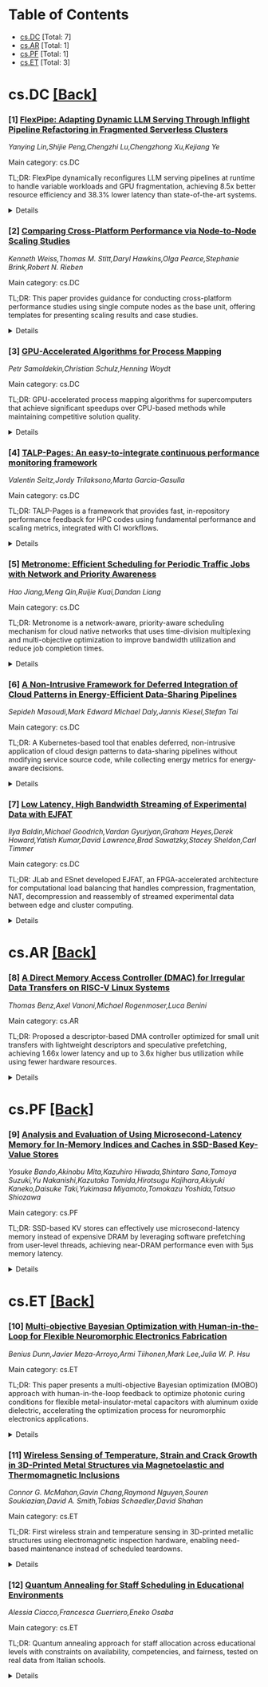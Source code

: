 <div id=toc></div>

# Table of Contents

- [cs.DC](#cs.DC) [Total: 7]
- [cs.AR](#cs.AR) [Total: 1]
- [cs.PF](#cs.PF) [Total: 1]
- [cs.ET](#cs.ET) [Total: 3]


<div id='cs.DC'></div>

# cs.DC [[Back]](#toc)

### [1] [FlexPipe: Adapting Dynamic LLM Serving Through Inflight Pipeline Refactoring in Fragmented Serverless Clusters](https://arxiv.org/abs/2510.11938)
*Yanying Lin,Shijie Peng,Chengzhi Lu,Chengzhong Xu,Kejiang Ye*

Main category: cs.DC

TL;DR: FlexPipe dynamically reconfigures LLM serving pipelines at runtime to handle variable workloads and GPU fragmentation, achieving 8.5x better resource efficiency and 38.3% lower latency than state-of-the-art systems.


<details>
  <summary>Details</summary>
Motivation: Current LLM serving systems use static pipeline configurations that cannot adapt to dynamic workload conditions and suffer from severe resource fragmentation in serverless clusters, leading to substantial inefficiencies.

Method: FlexPipe decomposes models into fine-grained stages and intelligently adjusts pipeline granularity using: fine-grained model partitioning with preserved computational graph constraints, inflight pipeline refactoring with consistent cache transitions, and topology-aware resource allocation that navigates GPU fragmentation.

Result: Evaluation on an 82-GPU cluster shows FlexPipe achieves up to 8.5x better resource efficiency while maintaining 38.3% lower latency compared to state-of-the-art systems, reducing GPU reservation requirements from 75% to 30% of peak capacity.

Conclusion: FlexPipe successfully addresses the fundamental limitations of static pipeline configurations in LLM serving by enabling dynamic runtime reconfiguration, significantly improving resource utilization and performance in production environments.

Abstract: Serving Large Language Models (LLMs) in production faces significant
challenges from highly variable request patterns and severe resource
fragmentation in serverless clusters. Current systems rely on static pipeline
configurations that struggle to adapt to dynamic workload conditions, leading
to substantial inefficiencies. We present FlexPipe, a novel system that
dynamically reconfigures pipeline architectures during runtime to address these
fundamental limitations. FlexPipe decomposes models into fine-grained stages
and intelligently adjusts pipeline granularity based on real-time request
pattern analysis, implementing three key innovations: fine-grained model
partitioning with preserved computational graph constraints, inflight pipeline
refactoring with consistent cache transitions, and topology-aware resource
allocation that navigates GPU fragmentation. Comprehensive evaluation on an
82-GPU cluster demonstrates that FlexPipe achieves up to 8.5x better resource
efficiency while maintaining 38.3% lower latency compared to state-of-the-art
systems, reducing GPU reservation requirements from 75% to 30% of peak
capacity.

</details>


### [2] [Comparing Cross-Platform Performance via Node-to-Node Scaling Studies](https://arxiv.org/abs/2510.12166)
*Kenneth Weiss,Thomas M. Stitt,Daryl Hawkins,Olga Pearce,Stephanie Brink,Robert N. Rieben*

Main category: cs.DC

TL;DR: This paper provides guidance for conducting cross-platform performance studies using single compute nodes as the base unit, offering templates for presenting scaling results and case studies.


<details>
  <summary>Details</summary>
Motivation: The increasing diversity of high-performance computing architectures has created a need for comparing code performance across different platforms, but there is a lack of available guidance on how to properly conduct such cross-platform studies.

Method: The authors propose using a single compute node on each platform as the natural base unit for computing studies, and provide guidance for setting up, running, and analyzing node-to-node scaling studies with templates for presenting results.

Result: The paper provides several case studies that highlight the benefits of this approach to cross-platform performance analysis.

Conclusion: This work offers practical guidance and templates for conducting meaningful cross-platform performance comparisons using node-to-node scaling studies as a standardized methodology.

Abstract: Due to the increasing diversity of high-performance computing architectures,
researchers and practitioners are increasingly interested in comparing a code's
performance and scalability across different platforms. However, there is a
lack of available guidance on how to actually set up and analyze such
cross-platform studies. In this paper, we contend that the natural base unit of
computing for such studies is a single compute node on each platform and offer
guidance in setting up, running, and analyzing node-to-node scaling studies. We
propose templates for presenting scaling results of these studies and provide
several case studies highlighting the benefits of this approach.

</details>


### [3] [GPU-Accelerated Algorithms for Process Mapping](https://arxiv.org/abs/2510.12196)
*Petr Samoldekin,Christian Schulz,Henning Woydt*

Main category: cs.DC

TL;DR: GPU-accelerated process mapping algorithms for supercomputers that achieve significant speedups over CPU-based methods while maintaining competitive solution quality.


<details>
  <summary>Details</summary>
Motivation: To leverage the recent success of GPU-based graph partitioners for solving process mapping problems in supercomputers, where computational workload must be balanced while minimizing communication costs.

Method: Two GPU-accelerated approaches: 1) Hierarchical multisection that partitions task graphs alongside supercomputer hierarchy using GPU-based graph partitioners; 2) Integration of process mapping directly into multilevel graph partitioning pipeline with GPU-accelerated coarsening and refinement phases.

Result: Both methods achieve speedups exceeding 300x compared to state-of-the-art CPU algorithms. First method has ~10% higher communication costs but remains competitive. Second method achieves geometric mean speedup of 77.6x and peak speedup of 598x at cost of lower solution quality.

Conclusion: These are the first GPU-based algorithms for process mapping, demonstrating significant performance improvements while maintaining acceptable solution quality, with trade-offs between speed and optimization quality.

Abstract: Process mapping asks to assign vertices of a task graph to processing
elements of a supercomputer such that the computational workload is balanced
while the communication cost is minimized. Motivated by the recent success of
GPU-based graph partitioners, we propose two GPU-accelerated algorithms for
this optimization problem. The first algorithm employs hierarchical
multisection, which partitions the task graph alongside the hierarchy of the
supercomputer. The method utilizes GPU-based graph partitioners to accelerate
the mapping process. The second algorithm integrates process mapping directly
into the modern multilevel graph partitioning pipeline. Vital phases like
coarsening and refinement are accelerated by exploiting the parallelism of
GPUs. In our experiments, both methods achieve speedups exceeding 300 when
compared to state-of-the-art CPU-based algorithms. The first algorithm has, on
average, about 10 percent greater communication costs and thus remains
competitive to CPU algorithms. The second approach is much faster, with a
geometric mean speedup of 77.6 and peak speedup of 598 at the cost of lower
solution quality. To our knowledge, these are the first GPU-based algorithms
for process mapping.

</details>


### [4] [TALP-Pages: An easy-to-integrate continuous performance monitoring framework](https://arxiv.org/abs/2510.12436)
*Valentin Seitz,Jordy Trilaksono,Marta Garcia-Gasulla*

Main category: cs.DC

TL;DR: TALP-Pages is a framework that provides fast, in-repository performance feedback for HPC codes using fundamental performance and scaling metrics, integrated with CI workflows.


<details>
  <summary>Details</summary>
Motivation: To detect performance degradation early in HPC code development and provide meaningful insight into application scaling behavior during development.

Method: Uses TALP for on-the-fly collection of performance metrics, generates HTML reports with visualizations of performance factor regression and scaling-efficiency tables based on CI-friendly folder structure.

Result: TALP-Pages produces scaling-efficiency tables faster than tracing-based tools with lower overhead and tighter resource constraints. Successfully integrated with GENE-X CI setup with minimal changes.

Conclusion: The framework effectively enables performance monitoring in development workflows and can detect and explain performance improvements.

Abstract: Ensuring good performance is a key aspect in the development of codes that
target HPC machines. As these codes are under active development, the necessity
to detect performance degradation early in the development process becomes
apparent. In addition, having meaningful insight into application scaling
behavior tightly coupled to the development workflow is helpful. In this paper,
we introduce TALP-Pages, an easy-to-integrate framework that enables developers
to get fast and in-repository feedback about their code performance using
established fundamental performance and scaling factors. The framework relies
on TALP, which enables the on-the-fly collection of these metrics. Based on a
folder structure suited for CI which contains the files generated by TALP,
TALP-Pages generates an HTML report with visualizations of the performance
factor regression as well as scaling-efficiency tables. We compare TALP-Pages
to tracing-based tools in terms of overhead and post-processing requirements
and find that TALP-Pages can produce the scaling-efficiency tables faster and
under tighter resource constraints. To showcase the ease of use and
effectiveness of this approach, we extend the current CI setup of GENE-X with
only minimal changes required and showcase the ability to detect and explain a
performance improvement.

</details>


### [5] [Metronome: Efficient Scheduling for Periodic Traffic Jobs with Network and Priority Awareness](https://arxiv.org/abs/2510.12274)
*Hao Jiang,Meng Qin,Ruijie Kuai,Dandan Liang*

Main category: cs.DC

TL;DR: Metronome is a network-aware, priority-aware scheduling mechanism for cloud native networks that uses time-division multiplexing and multi-objective optimization to improve bandwidth utilization and reduce job completion times.


<details>
  <summary>Details</summary>
Motivation: Address the challenges of efficient resource coordination in cloud native networks, particularly coping with dynamic network bandwidth fluctuations in clusters, especially for jobs with periodic traffic patterns and dynamic bandwidth demands like distributed training.

Method: Uses time-division multiplexing approach leveraging job traffic characteristics to create elastic network resource allocation model; incorporates multi-objective optimization strategy considering latency and job priorities; adapts to dynamic environment through cluster monitoring and reconfiguration operations.

Result: Extensive experiments with 13 ML models show Metronome enhances cluster resource utilization while guaranteeing service performance. Reduces job completion time by up to 19.50% and improves average bandwidth utilization by up to 23.20% compared to existing Kubernetes scheduling mechanisms.

Conclusion: Metronome effectively addresses dynamic bandwidth allocation challenges in cloud native networks, demonstrating significant improvements in both job completion times and bandwidth utilization across multiple scenarios.

Abstract: With the rapid growth in computing power demand, cloud native networks have
emerged as a promising solution to address the challenges of efficient resource
coordination, particularly in coping with the dynamic fluctuations of network
bandwidth in clusters. We propose Metronome, a network-aware and priority-aware
scheduling mechanism for cloud native networks. This mechanism is designed to
support jobs that exhibit periodic traffic patterns and dynamic bandwidth
demands, particularly in the context of distributed training. Specifically,
Metronome employs a time-division multiplexing approach that leverages job
traffic characteristics to construct an elastic network resource allocation
model, enabling efficient bandwidth sharing across multiple jobs. In addition,
it incorporates a multi-objective optimization strategy, jointly considering
latency and job priorities to achieve globally optimal as well as dynamic
resource allocation. Finally, Metronome adapts to the dynamic environment by
monitoring the cluster and performing reconfiguration operations. Extensive
experiments with 13 common machine learning models demonstrate that Metronome
can enhance cluster resource utilization while guaranteeing service
performance. Compared with the existing Kubernetes scheduling mechanisms across
multiple scenarios, Metronome reduces job completion time by up to 19.50% while
improving average bandwidth utilization by up to 23.20%.

</details>


### [6] [A Non-Intrusive Framework for Deferred Integration of Cloud Patterns in Energy-Efficient Data-Sharing Pipelines](https://arxiv.org/abs/2510.12354)
*Sepideh Masoudi,Mark Edward Michael Daly,Jannis Kiesel,Stefan Tai*

Main category: cs.DC

TL;DR: A Kubernetes-based tool that enables deferred, non-intrusive application of cloud design patterns to data-sharing pipelines without modifying service source code, while collecting energy metrics for energy-aware decisions.


<details>
  <summary>Details</summary>
Motivation: Traditional cloud design patterns compromise modularity and reusability when pre-defined in data-sharing pipelines, conflicting with their dynamic, consumer-driven nature.

Method: Developed a Kubernetes-based tool that supports automated pattern injection and energy consumption metrics collection without requiring changes to service source code.

Result: The tool enables deferred and non-intrusive application of selected cloud design patterns while preserving the flexible, composable structure of reusable data-sharing pipelines.

Conclusion: This approach allows developers to make energy-aware decisions while maintaining the modularity and reusability benefits of data mesh architectures in federated environments.

Abstract: As data mesh architectures gain traction in federated environments,
organizations are increasingly building consumer-specific data-sharing
pipelines using modular, cloud-native transformation services. Prior work has
shown that structuring these pipelines with reusable transformation stages
enhances both scalability and energy efficiency. However, integrating
traditional cloud design patterns into such pipelines poses a challenge:
predefining and embedding patterns can compromise modularity, reduce
reusability, and conflict with the pipelines dynamic, consumer-driven nature.
To address this, we introduce a Kubernetes-based tool that enables the deferred
and non-intrusive application of selected cloud design patterns without
requiring changes to service source code. The tool supports automated pattern
injection and collects energy consumption metrics, allowing developers to make
energy-aware decisions while preserving the flexible, composable structure of
reusable data-sharing pipelines.

</details>


### [7] [Low Latency, High Bandwidth Streaming of Experimental Data with EJFAT](https://arxiv.org/abs/2510.12597)
*Ilya Baldin,Michael Goodrich,Vardan Gyurjyan,Graham Heyes,Derek Howard,Yatish Kumar,David Lawrence,Brad Sawatzky,Stacey Sheldon,Carl Timmer*

Main category: cs.DC

TL;DR: JLab and ESnet developed EJFAT, an FPGA-accelerated architecture for computational load balancing that handles compression, fragmentation, NAT, decompression and reassembly of streamed experimental data between edge and cluster computing.


<details>
  <summary>Details</summary>
Motivation: To address the need for high throughput and low latency processing of streamed experimental data in scientific facilities, supporting both time-critical data acquisition systems and data center workflows.

Method: Implemented FPGA acceleration architecture focusing on compression, fragmentation, UDP packet destination redirection (NAT), decompression and reassembly to seamlessly integrate edge and cluster computing.

Result: Successfully demonstrated integration with data sources at JLab, EJFAT load balancer at ESnet, and computational cluster resources at LBNL, showing synergy with DOE activities like Integrated Research Infrastructure.

Conclusion: EJFAT provides an effective solution for direct processing of streamed experimental data that benefits JLab's science program and future data centers requiring high throughput and low latency capabilities.

Abstract: Thomas Jefferson National Accelerator Facility (JLab) has partnered with
Energy Sciences Network (ESnet) to define and implement an edge to compute
cluster computational load balancing acceleration architecture. The ESnet-JLab
FPGA Accelerated Transport (EJFAT) architecture focuses on FPGA acceleration to
address compression, fragmentation, UDP packet destination redirection (Network
Address Translation (NAT)) and decompression and reassembly.
  EJFAT seamlessly integrates edge and cluster computing to support direct
processing of streamed experimental data. This will directly benefit the JLab
science program as well as data centers of the future that require high
throughput and low latency for both time-critical data acquisition systems and
data center workflows.
  The EJFAT project will be presented along with how it is synergistic with
other DOE activities such as an Integrated Research Infrastructure (IRI), and
recent results using data sources at JLab, an EJFAT LB at ESnet, and
computational cluster resources at Lawrence Berkeley National Laboratory
(LBNL).

</details>


<div id='cs.AR'></div>

# cs.AR [[Back]](#toc)

### [8] [A Direct Memory Access Controller (DMAC) for Irregular Data Transfers on RISC-V Linux Systems](https://arxiv.org/abs/2510.12277)
*Thomas Benz,Axel Vanoni,Michael Rogenmoser,Luca Benini*

Main category: cs.AR

TL;DR: Proposed a descriptor-based DMA controller optimized for small unit transfers with lightweight descriptors and speculative prefetching, achieving 1.66x lower latency and up to 3.6x higher bus utilization while using fewer hardware resources.


<details>
  <summary>Details</summary>
Motivation: Classical descriptor-based DMACs are inefficient for arbitrary small transfers due to excessive descriptor size and serialized processing, leading to large static overheads in modern heterogeneous computing systems with demanding memory transfers.

Method: Implemented a lightweight descriptor format in AXI4-based DMAC with low-overhead speculative descriptor prefetching scheme, integrated into 64-bit Linux-capable RISC-V SoC and emulated on Kintex FPGA.

Result: Achieved 1.66x less latency launching transfers, up to 2.5x bus utilization in ideal memory system (3.6x in deep memory systems) with 64-byte transfers, using 11% fewer LUTs, 23% fewer FFs, no BRAMs, and synthesized at 1.44 GHz occupying 49.5 kGE.

Conclusion: The proposed DMAC efficiently handles arbitrary small transfers with significant performance improvements and reduced hardware overhead compared to off-the-shelf solutions.

Abstract: With the ever-growing heterogeneity in computing systems, driven by modern
machine learning applications, pressure is increasing on memory systems to
handle arbitrary and more demanding transfers efficiently. Descriptor-based
direct memory access controllers (DMACs) allow such transfers to be executed by
decoupling memory transfers from processing units. Classical descriptor-based
DMACs are inefficient when handling arbitrary transfers of small unit sizes.
Excessive descriptor size and the serialized nature of processing descriptors
employed by the DMAC lead to large static overheads when setting up transfers.
To tackle this inefficiency, we propose a descriptor-based DMAC optimized to
efficiently handle arbitrary transfers of small unit sizes. We implement a
lightweight descriptor format in an AXI4-based DMAC. We further increase
performance by implementing a low-overhead speculative descriptor prefetching
scheme without additional latency penalties in the case of a misprediction. Our
DMAC is integrated into a 64-bit Linux-capable RISC-V SoC and emulated on a
Kintex FPGA to evaluate its performance. Compared to an off-the-shelf
descriptor-based DMAC IP, we achieve 1.66x less latency launching transfers,
increase bus utilization up to 2.5x in an ideal memory system with
64-byte-length transfers while requiring 11% fewer lookup tables, 23% fewer
flip-flops, and no block RAMs. We can extend our lead in bus utilization to
3.6x with 64-byte-length transfers in deep memory systems. We synthesized our
DMAC in GlobalFoundries' GF12LP+ node, achieving a clock frequency of over 1.44
GHz while occupying only 49.5 kGE.

</details>


<div id='cs.PF'></div>

# cs.PF [[Back]](#toc)

### [9] [Analysis and Evaluation of Using Microsecond-Latency Memory for In-Memory Indices and Caches in SSD-Based Key-Value Stores](https://arxiv.org/abs/2510.12280)
*Yosuke Bando,Akinobu Mita,Kazuhiro Hiwada,Shintaro Sano,Tomoya Suzuki,Yu Nakanishi,Kazutaka Tomida,Hirotsugu Kajihara,Akiyuki Kaneko,Daisuke Taki,Yukimasa Miyamoto,Tomokazu Yoshida,Tatsuo Shiozawa*

Main category: cs.PF

TL;DR: SSD-based KV stores can effectively use microsecond-latency memory instead of expensive DRAM by leveraging software prefetching from user-level threads, achieving near-DRAM performance even with 5μs memory latency.


<details>
  <summary>Details</summary>
Motivation: To reduce costs by offloading in-memory data structures from expensive host DRAM to cheaper microsecond-latency secondary memory while maintaining performance in SSD-based key-value stores.

Method: Analyzed impact of microsecond memory latency on KV throughput, modeled interplay between prefetching and I/O, designed microbenchmarks, modified existing KV stores to use software prefetching from user-level threads, and tested on FPGA-based memory with adjustable latency.

Result: KV operation throughputs matched the model predictions, and modified KV stores achieved near-DRAM throughputs even with 5μs memory latency.

Conclusion: SSD-based KV stores can use microsecond-latency memory as a cost-effective DRAM alternative without needing new techniques, as existing prefetching methods combined with I/O provide sufficient latency tolerance.

Abstract: When key-value (KV) stores use SSDs for storing a large number of items,
oftentimes they also require large in-memory data structures including indices
and caches to be traversed to reduce IOs. This paper considers offloading most
of such data structures from the costly host DRAM to secondary memory whose
latency is in the microsecond range, an order of magnitude longer than those of
currently available DIMM-mounted or CXL memory devices. While emerging
microsecond-latency memory is likely to cost much less than DRAM, it can
significantly slow down SSD-based KV stores if naively employed. This paper
analyzes and evaluates the impact of microsecond-level memory latency on the KV
operation throughput. Our analysis finds that a well-known latency-hiding
technique of software prefetching for long-latency memory from user-level
threads is effective. The novelty of our analysis lies in modeling how the
interplay between prefetching and IO affects performance, from which we derive
an equation that well explains the throughput degradation due to long memory
latency. The model tells us that the presence of IO significantly enhances the
tolerance to memory latency, leading to a finding that SSD-based KV stores can
be made latency-tolerant without devising new techniques for
microsecond-latency memory. To confirm this, we design a microbenchmark as well
as modify existing SSD-based KV stores so that they issue prefetches from
user-level threads, and run them while placing most of in-memory data
structures on FPGA-based memory with adjustable microsecond latency. The
results demonstrate that their KV operation throughputs can be well explained
by our model, and the modified KV stores achieve near-DRAM throughputs for up
to a memory latency of 5 microseconds. This suggests the possibility that
SSD-based KV stores can use microsecond-latency memory as a cost-effective
alternative to the host DRAM.

</details>


<div id='cs.ET'></div>

# cs.ET [[Back]](#toc)

### [10] [Multi-objective Bayesian Optimization with Human-in-the-Loop for Flexible Neuromorphic Electronics Fabrication](https://arxiv.org/abs/2510.11727)
*Benius Dunn,Javier Meza-Arroyo,Armi Tiihonen,Mark Lee,Julia W. P. Hsu*

Main category: cs.ET

TL;DR: This paper presents a multi-objective Bayesian optimization (MOBO) approach with human-in-the-loop feedback to optimize photonic curing conditions for flexible metal-insulator-metal capacitors with aluminum oxide dielectric, accelerating the optimization process for neuromorphic electronics applications.


<details>
  <summary>Details</summary>
Motivation: The motivation is to overcome processing constraints in fabricating flexible neuromorphic electronics using metal oxide materials, where traditional grid-search optimization is unfeasible due to the many input parameters involved in photonic curing.

Method: The method combines multi-objective Bayesian optimization (MOBO) with a human-in-the-loop (HITL) framework to optimize photonic curing conditions, incorporating failed experiments into the machine learning workflow to accelerate optimization.

Result: The framework successfully reduces the number of experimental rounds required for optimization and enables tuning of dielectric properties through analysis of different Pareto-optimal conditions, with insights provided by Shapley Additive exPlanations analysis.

Conclusion: The demonstrated MOBO with HITL framework can be adapted to various multi-objective experimental problems with interconnected inputs and high failure rates, generating usable results for machine learning models in neuromorphic electronics and beyond.

Abstract: Neuromorphic computing hardware enables edge computing and can be implemented
in flexible electronics for novel applications. Metal oxide materials are
promising candidates for fabricating flexible neuromorphic electronics, but
suffer from processing constraints due to the incompatibilities between oxides
and polymer substrates. In this work, we use photonic curing to fabricate
flexible metal-insulator-metal capacitors with solution-processible aluminum
oxide dielectric tailored for neuromorphic applications. Because photonic
curing outcomes depend on many input parameters, identifying an optimal
processing condition through a traditional grid-search approach is unfeasible.
Here, we apply multi-objective Bayesian optimization (MOBO) to determine
photonic curing conditions that optimize the trade-off between desired
electrical properties of large capacitance-frequency dispersion and low leakage
current. Furthermore, we develop a human-in-the-loop (HITL) framework for
incorporating failed experiments into the MOBO machine learning workflow,
demonstrating that this framework accelerates optimization by reducing the
number of experimental rounds required. Once optimization is concluded, we
analyze different Pareto-optimal conditions to tune the dielectrics properties
and provide insight into the importance of different inputs through Shapley
Additive exPlanations analysis. The demonstrated framework of combining MOBO
with HITL feedback can be adapted to a wide range of multi-objective
experimental problems that have interconnected inputs and high experimental
failure rates to generate usable results for machine learning models.

</details>


### [11] [Wireless Sensing of Temperature, Strain and Crack Growth in 3D-Printed Metal Structures via Magnetoelastic and Thermomagnetic Inclusions](https://arxiv.org/abs/2510.11730)
*Connor G. McMahan,Gavin Chang,Raymond Nguyen,Souren Soukiazian,David A. Smith,Tobias Schaedler,David Shahan*

Main category: cs.ET

TL;DR: First wireless strain and temperature sensing in 3D-printed metallic structures using electromagnetic inspection hardware, enabling need-based maintenance instead of scheduled teardowns.


<details>
  <summary>Details</summary>
Motivation: To establish need-based parts maintenance driven by accurate damage assessments rather than regularly scheduled maintenance teardowns, extending service intervals for structures in harsh environments.

Method: Encapsulate magnetoelastic and thermomagnetic materials inside microtubes and embed them during additive manufacturing. Mechanical/thermal stimuli affect magnetic permeability, modulating coil impedance placed near the printed part surface.

Result: Strain sensing accurate to +/-27x10-6 over at least 6x10-4 strain range, and temperature sensing accurate to +/-0.75°C over 70°C range (95% confidence). Demonstrated detection of plasticity onset and fatigue crack growth thousands of cycles before critical failure.

Conclusion: Extends non-destructive eddy-current damage detection to accurate, real-time strain and temperature monitoring within metallic structures, enabling predictive maintenance and extended service life.

Abstract: In this study, we demonstrate the first realization of wireless strain and
temperature sensing within 3D-printed metallic structures using standard
electromagnetic inspection hardware. This establishes a path toward need-based
parts maintenance driven by accurate damage assessments instead of relying on
regularly scheduled maintenance teardowns, extending the service intervals of
structures operating in harsh environments. To this end, we encapsulate
magnetoelastic and thermomagnetic materials inside microtubes and embed the
sensing elements during additive manufacturing. Mechanical and thermal stimuli
affect the magnetic permeability of the embedded materials, which modulates the
impedance of a coil placed on or near the surface of the printed part. We
demonstrate strain sensing accurate to +/-27x10-6 over at least a 6x10-4 strain
range, and temperature sensing accurate to +/-0.75oC over a 70oC range, both to
a 95% confidence interval. We highlight these sensors' capabilities by
detecting the onset of plasticity and fatigue-driven crack growth thousands of
cycles before critical failure. This extends non-destructive eddy-current
damage detection to accurate, real-time strain and temperature monitoring
within metallic structures.

</details>


### [12] [Quantum Annealing for Staff Scheduling in Educational Environments](https://arxiv.org/abs/2510.12278)
*Alessia Ciacco,Francesca Guerriero,Eneko Osaba*

Main category: cs.ET

TL;DR: Quantum annealing approach for staff allocation across educational levels with constraints on availability, competencies, and fairness, tested on real data from Italian schools.


<details>
  <summary>Details</summary>
Motivation: Address a real-world staff allocation problem in a public school system in Calabria, Italy, where staff must be distributed across kindergartens, primary, and secondary schools under multiple constraints.

Method: Developed an optimization model and investigated a solution approach based on quantum annealing.

Result: Computational experiments on real-world data show quantum annealing produces balanced assignments in short runtimes.

Conclusion: Demonstrates practical applicability of quantum optimization methods in educational scheduling and complex resource allocation tasks.

Abstract: We address a novel staff allocation problem that arises in the organization
of collaborators among multiple school sites and educational levels. The
problem emerges from a real case study in a public school in Calabria, Italy,
where staff members must be distributed across kindergartens, primary, and
secondary schools under constraints of availability, competencies, and
fairness. To tackle this problem, we develop an optimization model and
investigate a solution approach based on quantum annealing. Our computational
experiments on real-world data show that quantum annealing is capable of
producing balanced assignments in short runtimes. These results provide
evidence of the practical applicability of quantum optimization methods in
educational scheduling and, more broadly, in complex resource allocation tasks.

</details>
